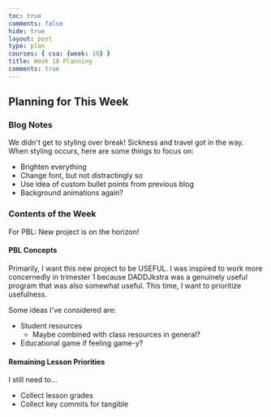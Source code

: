 ```yaml
---
toc: true
comments: false
hide: true
layout: post
type: plan
courses: { csa: {week: 18} }
title: Week 18 Planning
comments: true
---
```


## Planning for This Week

### Blog Notes

We didn't get to styling over break! Sickness and travel got in the way. When styling occurs, here are some things to focus on:
- Brighten everything
- Change font, but not distractingly so
- Use idea of custom bullet points from previous blog
- Background animations again?

### Contents of the Week

For PBL: New project is on the horizon!

#### PBL Concepts

Primarily, I want this new project to be USEFUL. I was inspired to work more concernedly in trimester 1 because DADDJkstra was a genuinely useful program that was also somewhat useful. This time, I want to prioritize usefulness.

Some ideas I've considered are:
- Student resources
    - Maybe combined with class resources in general?
- Educational game if feeling game-y?

#### Remaining Lesson Priorities

I still need to...
- Collect lesson grades
- Collect key commits for tangible